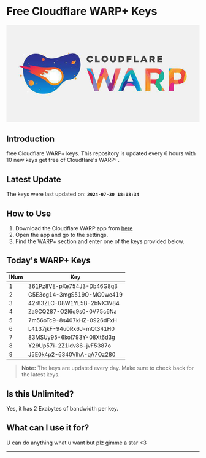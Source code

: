 
# Free Cloudflare WARP+ Keys

![Banner](asset/IMG_20240629_142710_129.jpg)

## Introduction

free Cloudflare WARP+ keys. This repository is updated every 6 hours with 10 new keys get free of Cloudflare's WARP+.

## Latest Update

The keys were last updated on: **`2024-07-30 18:08:34`**

## How to Use

1. Download the Cloudflare WARP app from [here](https://1.1.1.1/)
2. Open the app and go to the settings.
3. Find the WARP+ section and enter one of the keys provided below.

## Today's WARP+ Keys

| INum | Key |
|-------|-----|
| 1     | 361Pz8VE-pXe754J3-Db46G8q3               |
| 2     | G5E3og14-3mgS519O-MG0we419               |
| 3     | 42r83ZLC-08W1YL5B-2bNX3V84               |
| 4     | Za9CQ287-O2l6q9s0-0V75c6Na               |
| 5     | 7m56oTc9-8s407kHZ-0926dFxH               |
| 6     | L4137jkF-94u0Rx6J-mQt341H0               |
| 7     | 83MSUy95-6koI793Y-08Xt6d3g               |
| 8     | Y29Up57i-2Z1idv86-jvF5387o               |
| 9     | J5E0k4p2-6340VlhA-qA7Oz280               |


> **Note:** The keys are updated every day. Make sure to check back for the latest keys.

## Is this Unlimited?

Yes, it has 2 Exabytes of bandwidth per key.

## What can I use it for?
U can do anything what u want but plz gimme a star <3

---
